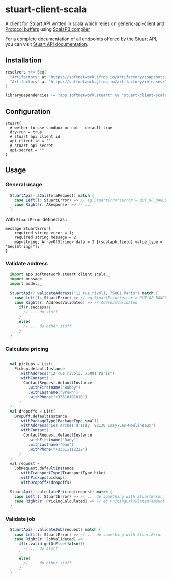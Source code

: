 # stuart-client-scala

A client for Stuart API written in scala which relies on [generic-api-client](https://github.com/fupelaqu/generic-client-api) and [Protocol buffers](https://developers.google.com/protocol-buffers/) using [ScalaPB compiler](https://scalapb.github.io/)

For a complete documentation of all endpoints offered by the Stuart API, you can visit [Stuart API documentation](https://stuart.api-docs.io).

## Installation

```scala
resolvers ++= Seq(
  "Artifactory" at "https://softnetwork.jfrog.io/artifactory/snapshots/",
  "Artifactory" at "https://softnetwork.jfrog.io/artifactory/releases/"
)

libraryDependencies += "app.softnetwork.stuart" %% "stuart-client-scala" % "0.1-SNAPSHOT"
```

## Configuration

```
stuart{
  # wether to use sandbox or not - default true
  dry-run = true
  # stuart api client id
  api-client-id = ""
  # stuart api secret
  api-secret = ""
}
```

## Usage

### General usage

```scala
  StuartApi().aCallTo(aRequest) match {
    case Left(l: StuartError) => // eg StuartError(error = OUT_OF_RANGE, message = This location is out of range, data = Map())
    case Right(r: AResponse) => // ...
  }
```

With `StuartError` defined as :

```
message StuartError{
    required string error = 1;
    required string message = 2;
    map<string, ArrayOfString> data = 3 [(scalapb.field).value_type = "Seq[String]"];
}
```

### Validate address

```scala
  import app.softnetwork.stuart.client.scala._
  import message._
  import model._

  StuartApi().validateAddress("12 rue rivoli, 75001 Paris") match {
    case Left(l: StuartError) => // eg StuartError(error = OUT_OF_RANGE, message = This location is out of range, data = Map())
    case Right(r: AddressValidated) => // AddressValidated
      if(r.success){
        // ... do stuff
      }
      else{
        // ... do other stuff
      }
  }
```

### Calculate pricing

```scala

  val pickups = List(
    Pickup.defaultInstance
      .withAddress("12 rue rivoli, 75001 Paris")
      .withContact(
        ContactRequest.defaultInstance
          .withFirstname("Bobby")
          .withLastname("Brown")
          .withPhone("+33610101010")
      )
  )
  val dropoffs = List(
    DropOff.defaultInstance
      .withPackageType(PackageType.small)
      .withAddress("Les Arches d'Issy, 92130 Issy-Les-Moulineaux")
      .withContact(
        ContactRequest.defaultInstance
          .withFirstname("Dany")
          .withLastname("Dan")
          .withPhone("+33611112222")
      )
  )
  val request =
    JobRequest.defaultInstance
      .withTransportType(TransportType.bike)
      .withPickups(pickups)
      .withDropoffs(dropoffs)

  StuartApi().calculatePricing(request) match {
    case Left(l: StuartError) => // ... do something with StuartError 
    case Right(r: PricingCalculated) => // eg PricingCalculated(amount = 17, currency = EUR)
  }
```

### Validate job

```scala
  StuartApi().validateJob(request) match {
    case Left(l: StuartError) => // ... do something with StuartError 
    case Right(r: JobValidated) => 
      if(r.valid.getOrElse(false)){
        // ... do stuff
      }
      else{
        // ... do other stuff
      }
  }
```
